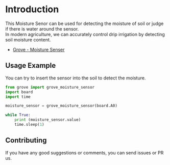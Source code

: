 # Introduction
This Moisture Senor can be used for detecting the moisture of soil or judge if there is water around the sensor.  
In modern agriculture, we can accurately control drip irrigation by detecting soil moisture content.

- [Grove - Moisture Senser](https://www.seeedstudio.com/Grove-Moisture-Sensor.html)

## Usage Example
You can try to insert the sensor into the soil to detect the moisture.

```python
from grove import grove_moisture_sensor
import board
import time

moisture_sensor = grove_moisture_sensor(board.A0)

while True:
    print (moisture_sensor.value)
    time.sleep(1)
```

## Contributing

If you have any good suggestions or comments, you can send issues or PR us.
